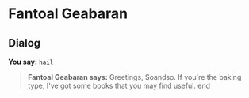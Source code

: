 # Fantoal Geabaran


## Dialog

**You say:** `hail`



>**Fantoal Geabaran says:** Greetings, Soandso. If you're the baking type, I've got some books that you may find useful.
end
